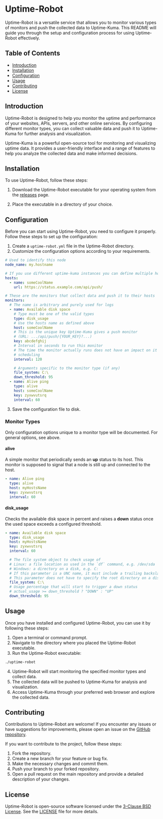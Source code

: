 # Uptime-Robot

Uptime-Robot is a versatile service that allows you to monitor various types of
monitors and push the collected data to Uptime-Kuma. This README will guide you
through the setup and configuration process for using Uptime-Robot effectively.

## Table of Contents

- [Introduction](#introduction)
- [Installation](#installation)
- [Configuration](#configuration)
- [Usage](#usage)
- [Contributing](#contributing)
- [License](#license)

## Introduction

Uptime-Robot is designed to help you monitor the uptime and performance of your
websites, APIs, servers, and other online services. By configuring different
monitor types, you can collect valuable data and push it to Uptime-Kuma for
further analysis and visualization.

Uptime-Kuma is a powerful open-source tool for monitoring and visualizing uptime
data. It provides a user-friendly interface and a range of features to help you
analyze the collected data and make informed decisions.

## Installation

To use Uptime-Robot, follow these steps:

1. Download the Uptime-Robot executable for your operating system from the
[releases](https://github.com/coronon/uptime-robot/releases) page.

2. Place the executable in a directory of your choice.

## Configuration

Before you can start using Uptime-Robot, you need to configure it properly.
Follow these steps to set up the configuration:

1. Create a `uptime-robot.yml` file in the Uptime-Robot directory.
2. Customize the configuration options according to your requirements. 

```yaml
# Used to identify this node
node_name: my.hostname

# If you use different uptime-kuma instances you can define multiple hosts
hosts:
  - name: someCoolName
    url: https://status.example.com/api/push/

# These are the monitors that collect data and push it to their hosts
monitors:
  # The name is arbitrary and purely used for logs
  - name: Available disk space
    # Type must be one of the valid types
    type: disk_usage
    # Use the hosts name as defined above
    host: someCoolName
    # This is the unique key Uptime-Kuma gives a push monitor
    # (URL: .../api/push/{YOUR_KEY}?...)
    key: abcdefghij
    # Interval in seconds to run this monitor
    # The time the monitor actually runs does not have an impact on it's
    # scheduling
    interval: 120

    # Arguments specific to the monitor type (if any)
    file_system: C:\
    down_threshold: 95
  - name: Alive ping
    type: alive
    host: someCoolName
    key: zyxwvutsrq
    interval: 60
```

3. Save the configuration file to disk.

### Monitor Types

Only configuration options unique to a monitor type will be documented.
For general options, see above. 

#### alive

A simple monitor that periodically sends an **up** status to its host.
This monitor is supposed to signal that a node is still up and connected to the
host.

```yaml
- name: Alive ping
  type: alive
  host: myHostsName
  key: zyxwvutsrq
  interval: 60
```

#### disk_usage

Checks the available disk space in percent and raises a **down** status once the
used space exceeds a configured threshold.

```yaml
- name: Available disk space
  type: disk_usage
  host: myHostsName
  key: zyxwvutsrq
  interval: 60

  # The file system object to check usage of
  # Linux: a file location as used in the `df` command, e.g. /dev/sda
  # Windows: a directory on a disk, e.g. C:
  # If this parameter is a UNC name, it must include a trailing backslash, for example, "\\MyServer\MyShare\".
  # This parameter does not have to specify the root directory on a disk. It accepts any directory on a disk.
  file_system: C:\
  # Usage percentage that will start to trigger a down status
  # actual_usage >= down_threshold ? "DOWN" : "UP"
  down_threshold: 95
```

## Usage

Once you have installed and configured Uptime-Robot, you can use it by following
these steps:

1. Open a terminal or command prompt.
2. Navigate to the directory where you placed the Uptime-Robot executable.
3. Run the Uptime-Robot executable:

```bash
./uptime-robot
```

4. Uptime-Robot will start monitoring the specified monitor types and collect
data.
5. The collected data will be pushed to Uptime-Kuma for analysis and
visualization.
6. Access Uptime-Kuma through your preferred web browser and explore the
collected data.

## Contributing

Contributions to Uptime-Robot are welcome! If you encounter any issues or have
suggestions for improvements, please open an issue on the
[GitHub repository](https://github.com/Coronon/uptime-robot/issues).

If you want to contribute to the project, follow these steps:

1. Fork the repository.
2. Create a new branch for your feature or bug fix.
3. Make the necessary changes and commit them.
4. Push your branch to your forked repository.
6. Open a pull request on the main repository and provide a detailed description
of your changes.

## License

Uptime-Robot is open-source software licensed under the
[3-Clause BSD License](https://opensource.org/license/bsd-3-clause/).
See the [LICENSE](https://github.com/Coronon/uptime-robot/blob/master/LICENSE)
file for more details.
